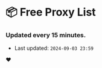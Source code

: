 # :package: Free Proxy List
### Updated every 15 minutes.

- Last updated: `2024-09-03 23:59`

:heart:
